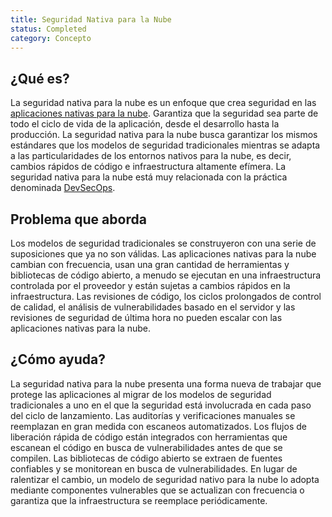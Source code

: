 ```yaml
---
title: Seguridad Nativa para la Nube
status: Completed
category: Concepto
---
```


## ¿Qué es?

La seguridad nativa para la nube es un enfoque que crea seguridad en las [aplicaciones nativas para la nube](/es/cloud-native-apps/). Garantiza que la seguridad sea parte de todo el ciclo de vida de la aplicación, desde el desarrollo hasta la producción. La seguridad nativa para la nube busca garantizar los mismos estándares que los modelos de seguridad tradicionales mientras se adapta a las particularidades de los entornos nativos para la nube, es decir, cambios rápidos de código e infraestructura altamente efímera. La seguridad nativa para la nube está muy relacionada con la práctica denominada [DevSecOps](/devsecops/).

## Problema que aborda

Los modelos de seguridad tradicionales se construyeron con una serie de suposiciones que ya no son válidas. Las aplicaciones nativas para la nube cambian con frecuencia, usan una gran cantidad de herramientas y bibliotecas de código abierto, a menudo se ejecutan en una infraestructura controlada por el proveedor y están sujetas a cambios rápidos en la infraestructura. Las revisiones de código, los ciclos prolongados de control de calidad, el análisis de vulnerabilidades basado en el servidor y las revisiones de seguridad de última hora no pueden escalar con las aplicaciones nativas para la nube.

## ¿Cómo ayuda?

La seguridad nativa para la nube presenta una forma nueva de trabajar que protege las aplicaciones al migrar de los modelos de seguridad tradicionales a uno en el que la seguridad está involucrada en cada paso del ciclo de lanzamiento. Las auditorías y verificaciones manuales se reemplazan en gran medida con escaneos automatizados. Los flujos de liberación rápida de código están integrados con herramientas que escanean el código en busca de vulnerabilidades antes de que se compilen. Las bibliotecas de código abierto se extraen de fuentes confiables y se monitorean en busca de vulnerabilidades. En lugar de ralentizar el cambio, un modelo de seguridad nativo para la nube lo adopta mediante componentes vulnerables que se actualizan con frecuencia o garantiza que la infraestructura se reemplace periódicamente.
